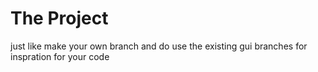# The Project
just like make your own branch and do use the existing gui branches for inspration for your code
